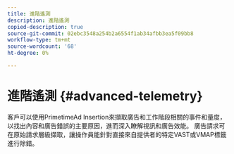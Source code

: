 ```yaml
---
title: 進階遙測
description: 進階遙測
copied-description: true
source-git-commit: 02ebc3548a254b2a6554f1ab34afbb3ea5f09bb8
workflow-type: tm+mt
source-wordcount: '68'
ht-degree: 0%

---
```


# 進階遙測 {#advanced-telemetry}

客戶可以使用PrimetimeAd Insertion來擷取廣告和工作階段相關的事件和量度，以找出內容和廣告錯誤的主要原因，進而深入瞭解視訊和廣告效能。  廣告請求可在原始請求層級擷取，讓操作員能針對直接來自提供者的特定VAST或VMAP標籤進行除錯。
